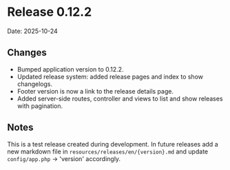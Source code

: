 # Release 0.12.2

Date: 2025-10-24

## Changes

- Bumped application version to 0.12.2.
- Updated release system: added release pages and index to show changelogs.
- Footer version is now a link to the release details page.
- Added server-side routes, controller and views to list and show releases with pagination.

## Notes

This is a test release created during development. In future releases add a new markdown file
in `resources/releases/en/{version}.md` and update `config/app.php` -> 'version' accordingly.
